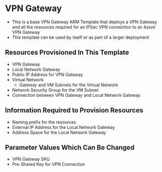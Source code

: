 # VPN Gateway

* This is a base VPN Gateway ARM Template that deploys a VPN Gateway and all the resources required for an IPSec VPN connection to an Azure VPN Gateway
* This template can be used by itself or as part of a larger deployment

## Resources Provisioned In This Template

* VPN Gateway
* Local Network Gateway
* Public IP Address for VPN Gateway
* Virtual Network
  * Gateway and VM Subnets for the Virtual Network
* Network Security Group for the VM Subnet
* Connection between VPN Gateway and Local Network Gateway

## Information Required to Provision Resources

* Naming prefix for the resources
* External IP Address for the Local Network Gateway
* Address Space for the Local Network Gateway

## Parameter Values Which Can Be Changed

* VPN Gateway SKU
* Pre-Shared Key for VPN Connection
